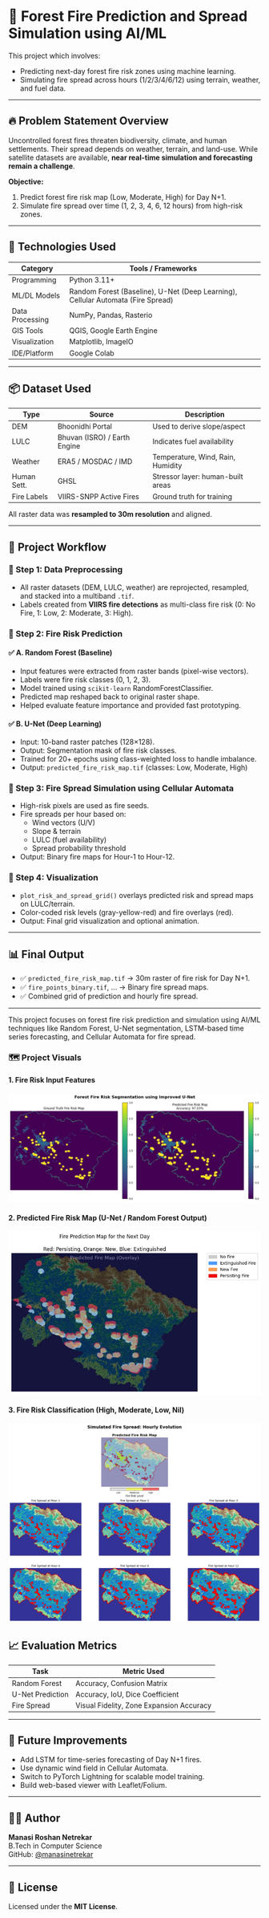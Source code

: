# 🌲 Forest Fire Prediction and Spread Simulation using AI/ML 

This project which involves:
- Predicting next-day forest fire risk zones using machine learning.
- Simulating fire spread across hours (1/2/3/4/6/12) using terrain, weather, and fuel data.

---

## 🔥 Problem Statement Overview

Uncontrolled forest fires threaten biodiversity, climate, and human settlements. Their spread depends on weather, terrain, and land-use. While satellite datasets are available, **near real-time simulation and forecasting remain a challenge**.

**Objective:**
1. Predict forest fire risk map (Low, Moderate, High) for Day N+1.
2. Simulate fire spread over time (1, 2, 3, 4, 6, 12 hours) from high-risk zones.

---

## 🧠 Technologies Used

| Category         | Tools / Frameworks |
|------------------|--------------------|
| Programming      | Python 3.11+       |
| ML/DL Models     | Random Forest (Baseline), U-Net (Deep Learning), Cellular Automata (Fire Spread) |
| Data Processing  | NumPy, Pandas, Rasterio |
| GIS Tools        | QGIS, Google Earth Engine |
| Visualization    | Matplotlib, ImageIO |
| IDE/Platform     | Google Colab       |

---

## 📦 Dataset Used

| Type          | Source                          | Description                          |
|---------------|----------------------------------|--------------------------------------|
| DEM           | Bhoonidhi Portal                | Used to derive slope/aspect          |
| LULC          | Bhuvan (ISRO) / Earth Engine    | Indicates fuel availability          |
| Weather       | ERA5 / MOSDAC / IMD             | Temperature, Wind, Rain, Humidity    |
| Human Sett.   | GHSL                            | Stressor layer: human-built areas    |
| Fire Labels   | VIIRS-SNPP Active Fires         | Ground truth for training            |

All raster data was **resampled to 30m resolution** and aligned.

---

## 🔧 Project Workflow

### 🔹 Step 1: Data Preprocessing
- All raster datasets (DEM, LULC, weather) are reprojected, resampled, and stacked into a multiband `.tif`.
- Labels created from **VIIRS fire detections** as multi-class fire risk (0: No Fire, 1: Low, 2: Moderate, 3: High).

### 🔹 Step 2: Fire Risk Prediction

#### ✅ A. Random Forest (Baseline)
- Input features were extracted from raster bands (pixel-wise vectors).
- Labels were fire risk classes (0, 1, 2, 3).
- Model trained using `scikit-learn` RandomForestClassifier.
- Predicted map reshaped back to original raster shape.
- Helped evaluate feature importance and provided fast prototyping.

#### ✅ B. U-Net (Deep Learning)
- Input: 10-band raster patches (128×128).
- Output: Segmentation mask of fire risk classes.
- Trained for 20+ epochs using class-weighted loss to handle imbalance.
- Output: `predicted_fire_risk_map.tif` (classes: Low, Moderate, High)

### 🔹 Step 3: Fire Spread Simulation using Cellular Automata
- High-risk pixels are used as fire seeds.
- Fire spreads per hour based on:
  - Wind vectors (U/V)
  - Slope & terrain
  - LULC (fuel availability)
  - Spread probability threshold
- Output: Binary fire maps for Hour-1 to Hour-12.

### 🔹 Step 4: Visualization
- `plot_risk_and_spread_grid()` overlays predicted risk and spread maps on LULC/terrain.
- Color-coded risk levels (gray-yellow-red) and fire overlays (red).
- Output: Final grid visualization and optional animation.

---

## 📊 Final Output

- ✅ `predicted_fire_risk_map.tif` → 30m raster of fire risk for Day N+1.
- ✅ `fire_points_binary.tif`, ... → Binary fire spread maps.
- ✅ Combined grid of prediction and hourly fire spread.

---

This project focuses on forest fire risk prediction and simulation using AI/ML techniques like Random Forest, U-Net segmentation, LSTM-based time series forecasting, and Cellular Automata for fire spread.

### 🗺️ Project Visuals

#### 1. Fire Risk Input Features
![Input Features](https://github.com/ManasiRN/forest-fire-simulation-ai/blob/main/image2.jpg?raw=true)

#### 2. Predicted Fire Risk Map (U-Net / Random Forest Output)
![Predicted Risk Map](https://github.com/ManasiRN/forest-fire-simulation-ai/blob/main/image1.jpg?raw=true)

#### 3. Fire Risk Classification (High, Moderate, Low, Nil)
![Risk Classification](https://github.com/ManasiRN/forest-fire-simulation-ai/blob/main/image3.jpg?raw=true)


## 📈 Evaluation Metrics

| Task              | Metric Used         |
|-------------------|---------------------|
| Random Forest     | Accuracy, Confusion Matrix |
| U-Net Prediction  | Accuracy, IoU, Dice Coefficient |
| Fire Spread       | Visual Fidelity, Zone Expansion Accuracy |

---

## 🧪 Future Improvements

- Add LSTM for time-series forecasting of Day N+1 fires.
- Use dynamic wind field in Cellular Automata.
- Switch to PyTorch Lightning for scalable model training.
- Build web-based viewer with Leaflet/Folium.


---

## 🧑‍💻 Author

**Manasi Roshan Netrekar**  
B.Tech in Computer Science  
GitHub: [@manasinetrekar](https://github.com/manasinetrekar)  


---

## 📄 License

Licensed under the **MIT License**.



